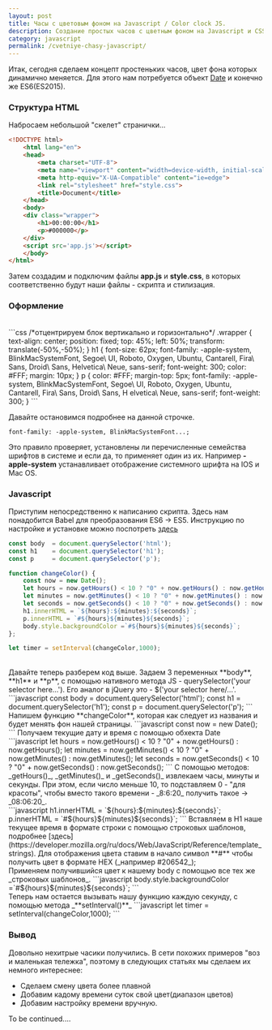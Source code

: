 ```yaml
---
layout: post
title: Часы с цветовым фоном на Javascript / Color clock JS.
description: Создание простых часов с цветным фоном на Javascript и CSS.
category: javascript
permalink: /cvetniye-chasy-javascript/
---
```


Итак, сегодня сделаем концепт простеньких часов, цвет фона которых динамично меняется. Для этого нам потребуется объект [Date](https://learn.javascript.ru/datetime) и конечно же ES6(ES2015).

<!--excerpt-->

### Структура HTML
Набросаем небольшой "скелет" странички... 

```html
<!DOCTYPE html>
    <html lang="en">
    <head>
        <meta charset="UTF-8">
        <meta name="viewport" content="width=device-width, initial-scale=1.0">
        <meta http-equiv="X-UA-Compatible" content="ie=edge">
        <link rel="stylesheet" href="style.css">
        <title>Document</title>
    </head>
    <body>
    <div class="wrapper">
        <h1>00:00:00</h1>
        <p>#000000</p>
    </div>
    <script src='app.js'></script>
    </body>
</html>
```
Затем создадим и подключим файлы **app.js** и **style.css**, в которых соответственно будут наши файлы - скрипта и стилизация. 

### Оформление
<br/>
```css
/*отцентрируем блок вертикально и горизонтально*/
.wrapper {
    text-align: center;
    position: fixed;
    top: 45%;
    left: 50%;
    transform: translate(-50%,-50%);
}
h1 {
    font-size: 62px;
    font-family: -apple-system, BlinkMacSystemFont, 
                 Segoe\ UI, Roboto, Oxygen, Ubuntu, 
                 Cantarell, Fira\ Sans, Droid\ Sans, 
                 Helvetica\ Neue, sans-serif;
    font-weight: 300;
    color: #FFF;
    margin: 10px;
}
p {
    color: #FFF;
    margin-top: 5px;
    font-family: -apple-system, BlinkMacSystemFont, 
                 Segoe\ UI, Roboto, Oxygen, Ubuntu, 
                 Cantarell, Fira\ Sans, Droid\ Sans, H
                 elvetica\ Neue, sans-serif;
    font-weight: 300;
}
```

Давайте остановимся подробнее на данной строчке. 
```
font-family: -apple-system, BlinkMacSystemFont...;
```
Это правило проверяет, установлены ли перечисленные семейства шрифтов в системе и если да, то применяет один из их. Например **-apple-system** устанавливает отображение системного шрифта на IOS и Mac OS.

### Javascript

Приступим непосредственно к написанию скрипта. Здесь нам понадобится Babel для преобразования ES6 -> ES5. Инструкцию по настройке и установке можно поспотреть [здесь](http://babeljs.io/)
<br />
```javascript
const body  = document.querySelector('html');
const h1    = document.querySelector('h1');
const p     = document.querySelector('p');

function changeColor() {
    const now = new Date();
    let hours = now.getHours() < 10 ? "0" + now.getHours() : now.getHours();
    let minutes = now.getMinutes() < 10 ? "0" + now.getMinutes() : now.getMinutes();
    let seconds = now.getSeconds() < 10 ? "0" + now.getSeconds() : now.getSeconds();
    h1.innerHTML = `${hours}:${minutes}:${seconds}`;
    p.innerHTML = `#${hours}${minutes}${seconds}`;
    body.style.backgroundColor =`#${hours}${minutes}${seconds}`;
};

let timer = setInterval(changeColor,1000);
```
<br />
Давайте теперь разберем код выше. Задаем 3 переменных **body**, **h1** и **p**, c помощью нативного метода JS - querySelector('your selector here...'). Его аналог в jQuery это - $('your selector here/...'. 
```javascript
const body  = document.querySelector('html');
const h1    = document.querySelector('h1');
const p     = document.querySelector('p');
```
<br />
Напишем функцию **changeColor**, которая кaк следует из названия и будет менять фон нашей страницы.
```javascript
const now = new Date();
```
Получаем текущие дату и время с помощью обхекта Date
<br />
```javascript
let hours = now.getHours() < 10 ? "0" + now.getHours() : now.getHours();
let minutes = now.getMinutes() < 10 ? "0" + now.getMinutes() : now.getMinutes();
let seconds = now.getSeconds() < 10 ? "0" + now.getSeconds() : now.getSeconds();
```
С помощью методов: _getHours()_, _getMinutes()_ и _getSeconds()_ извлекаем часы, минуты и секунды. При этом, если число меньше 10, то подставляем 0 - "для красоты", чтобы вместо такого времени - _8:6:20_ получить такое -> _08:06:20_.
<br />
```javascript
h1.innerHTML = `${hours}:${minutes}:${seconds}`;
p.innerHTML = `#${hours}${minutes}${seconds}`;
```
Вставляем в H1 наше текущее время в формате строки с помощью строковых шаблонов, подробнее [здесь](https://developer.mozilla.org/ru/docs/Web/JavaScript/Reference/template_strings). Для отображения цвета ставим в начало символ **#** чтобы получить цвет в формате HEX (_например #206542_);
<br />
Применяем получившийся цвет к нашему body с помощью все тех же _строковых шаблонов_.
```javascript
body.style.backgroundColor =`#${hours}${minutes}${seconds}`;
```
<br />
Теперь нам остается вызывать нашу функцию каждую секунду, с помощью метода _**setInterval()**_
```javascript
let timer = setInterval(changeColor,1000);
```

### Вывод
Довольно нехитрые часики получились. В сети похожих примеров "воз и маленькая тележка", поэтому в следующих статьях мы сделаем их немного интереснее:

* Сделаем смену цвета более плавной
* Добавим кадому времени суток свой цвет(диапазон цветов)
* Добавим настройку времени вручную.

To be continued....

